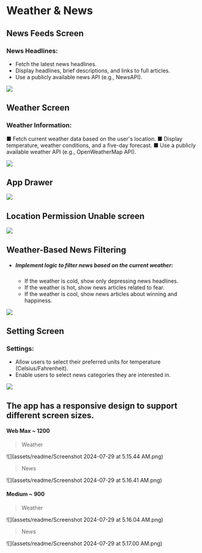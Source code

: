 # Weather & News

## News Feeds Screen

### News Headlines:
* Fetch the latest news headlines.
* Display headlines, brief descriptions, and links to full articles.
* Use a publicly available news API (e.g., NewsAPI).

![](assets/readme/Screenshot_20240729-032058.jpg)

## Weather Screen

### Weather Information:
■ Fetch current weather data based on the user's location.
■ Display temperature, weather conditions, and a five-day forecast.
■ Use a publicly available weather API (e.g., OpenWeatherMap API).

![](assets/readme/Screenshot_20240729-032026.jpg)

## App Drawer


![](assets/readme/Screenshot_20240729-032110.jpg)

## Location Permission Unable screen



![](assets/readme/Screenshot_20240729-044357.jpg)

## Weather-Based News Filtering
* ##### Implement logic to filter news based on the current weather:
	* If the weather is cold, show only depressing news headlines.
	* If the weather is hot, show news articles related to fear.
	* If the weather is cool, show news articles about winning and happiness.

![](assets/readme/Screenshot_20240729-032047.jpg)

## Setting Screen
### Settings:
* Allow users to select their preferred units for temperature (Celsius/Fahrenheit).
* Enable users to select news categories they are interested in.

![](assets/readme/Screenshot_20240729-045448.jpg)

## The app has a responsive design to support different screen sizes.

#### Web Max ~ 1200
> Weather

![](assets/readme/Screenshot 2024-07-29 at 5.15.44 AM.png)

> News 

![](assets/readme/Screenshot 2024-07-29 at 5.16.41 AM.png)

#### Medium ~ 900
> Weather

![](assets/readme/Screenshot 2024-07-29 at 5.16.04 AM.png)

> News 

![](assets/readme/Screenshot 2024-07-29 at 5.17.00 AM.png)
